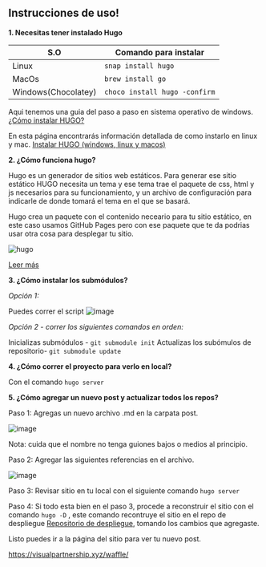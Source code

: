 ## Instrucciones de uso!

__1. Necesitas tener instalado Hugo__

| S.O | Comando para instalar|
| ------------ | ------- |
| Linux | `snap install hugo` |
|  MacOs | `brew install go` |
| Windows(Chocolatey)  | `choco install hugo -confirm` |


Aqui tenemos una guia del paso a paso en sistema operativo de windows. [¿Cómo instalar HUGO?](https://visualpartnership.xyz/waffle/posts/gohugo/)

En esta página encontrarás información detallada de como instarlo en linux y mac. [Instalar HUGO (windows, linux y macos)](https://gohugo.io/getting-started/installing/)


__2. ¿Cómo funciona hugo?__

Hugo es un generador de sitios web estáticos. Para generar ese sitio estático HUGO necesita un tema y ese tema trae el paquete de css, html y js necesarios para su funcionamiento, y un archivo de configuración para indicarle de donde tomará el tema en el que se basará.

Hugo crea un paquete con el contenido neceario para tu sitio estático, en este caso usamos GitHub Pages pero con ese paquete que te da podrias usar otra cosa para desplegar tu sitio.

![hugo](https://user-images.githubusercontent.com/99162884/189439187-3ce271e7-63b8-4921-81ee-a15e30c61811.jpg)

[Leer más](https://visualpartnership.xyz/waffle/posts/gohugo/)

__3. ¿Cómo instalar los submódulos?__

_Opción 1:_

Puedes correr el script ![image](https://user-images.githubusercontent.com/99162884/189427079-cb11996d-0a07-428f-8a52-3fa61725328c.png)

_Opción 2 - correr los siguientes comandos en orden:_

Inicializas submódulos - `git submodule init`
Actualizas los subómulos de repositorio-  `git submodule update`


__4. ¿Cómo correr el proyecto para verlo en local?__

Con el comando `hugo server`

__5. ¿Cómo agregar un nuevo post y actualizar todos los repos?__

Paso 1: Agregas un nuevo archivo .md en la carpata post.

![image](https://user-images.githubusercontent.com/99162884/189427700-48fa2ffe-0e6e-494d-95a1-e793b7492ffb.png)

Nota: cuida que el nombre no tenga guiones bajos o medios al principio.

Paso 2: Agregar las siguientes referencias en el archivo.

![image](https://user-images.githubusercontent.com/99162884/189427965-772bf0b0-6b3d-477d-9e27-e1fe17b733a4.png)

Paso 3: Revisar sitio en tu local con el siguiente comando `hugo server`

Paso 4: Si todo esta bien en el paso 3, procede a reconstruir el sitio con el comando  `hugo -D` , este comando recontruye el sitio en el repo de despliegue [Repositorio de despliegue](https://github.com/visualpartnership/waffle), tomando los cambios que agregaste.

Listo puedes ir a la página del sitio para ver tu nuevo post.

https://visualpartnership.xyz/waffle/



